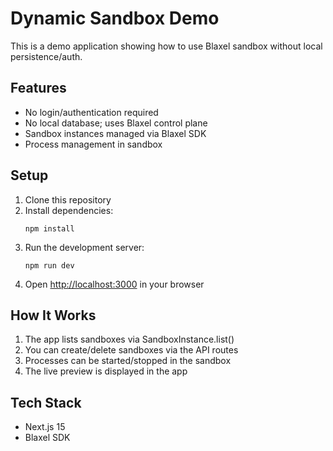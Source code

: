# Dynamic Sandbox Demo

This is a demo application showing how to use Blaxel sandbox without local persistence/auth.

## Features

- No login/authentication required
- No local database; uses Blaxel control plane
- Sandbox instances managed via Blaxel SDK
- Process management in sandbox

## Setup

1. Clone this repository
2. Install dependencies:
   ```
   npm install
   ```
3. Run the development server:
   ```
   npm run dev
   ```
4. Open [http://localhost:3000](http://localhost:3000) in your browser

## How It Works

1. The app lists sandboxes via SandboxInstance.list()
2. You can create/delete sandboxes via the API routes
3. Processes can be started/stopped in the sandbox
4. The live preview is displayed in the app

## Tech Stack

- Next.js 15
- Blaxel SDK
